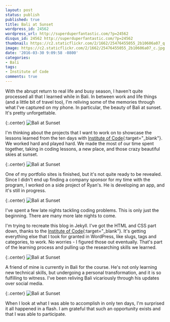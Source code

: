 ```yaml
---
layout: post
status: publish
published: true
title: Bali at Sunset
wordpress_id: 24562
wordpress_url: http://superduperfantastic.com/?p=24562
disqus_id: 24562 http://superduperfantastic.com/?p=24562
thumbnail: https://c2.staticflickr.com/2/1662/25476455055_2b10606a07_q.jpg
image: https://c2.staticflickr.com/2/1662/25476455055_2b10606a07_c.jpg
date: '2016-03-30 9:09:58 -0800'
categories:
- Bali
tags:
- Institute of Code
comments: true
---
```

With the abrupt return to real life and busy season, I haven't quite processed all that I learned while in Bali. In between work and life things (and a little bit of travel too), I'm reliving some of the memories through what I've captured on my phone. In particular, the beauty of Bali at sunset. It's pretty unforgettable.<!--more-->

{:.center}
![Bali at Sunset](https://c2.staticflickr.com/2/1543/25180770930_c613415e2f_c.jpg)

I'm thinking about the projects that I want to work on to showcase the lessons learned from the ten days with [Institute of Code](http://www.instituteofcode.com/ "Institute of Code"){:target="_blank"}. We worked hard and played hard. We made the most of our time spent together, taking in coding lessons, a new place, and those crazy beautiful skies at sunset.

{:.center}
![Bali at Sunset](https://c2.staticflickr.com/2/1643/24850047213_0a1ed1b078_c.jpg)

One of my portfolio sites is finished, but it's not quite ready to be revealed. Since I didn't end up finding a company sponsor for my time with the program, I worked on a side project of Ryan's. He is developing an app, and it's still in progress.

{:.center}
![Bali at Sunset](https://c2.staticflickr.com/2/1601/25108845989_69a40c4f0a_c.jpg)

I've spent a few late nights tackling coding problems. This is only just the beginning. There are many more late nights to come.


I'm trying to recreate this blog in Jekyll. I've got the HTML and CSS part down, thanks to the [Institute of Code](http://www.instituteofcode.com/ "Institute of Code"){:target="_blank"}. It's getting everything else that I took for granted in WordPress, like slugs, tags and categories, to work. No worries - I figured those out eventually. That's part of the learning process and pulling up the researching skills we learned.

{:.center}
![Bali at Sunset](https://c2.staticflickr.com/2/1534/25476678825_e55c852596_c.jpg)

A friend of mine is currently in Bali for the course. He's not only learning new technical skills, but undergoing a personal transformation, and it is so fulfilling to witness. I've been reliving Bali vicariously through his updates over social media.

{:.center}
![Bali at Sunset](https://c2.staticflickr.com/2/1662/25476455055_2b10606a07_c.jpg)

When I look at what I was able to accomplish in only ten days, I'm surprised it all happened in a flash. I am grateful that such an opportunity exists and that I was able to participate.

